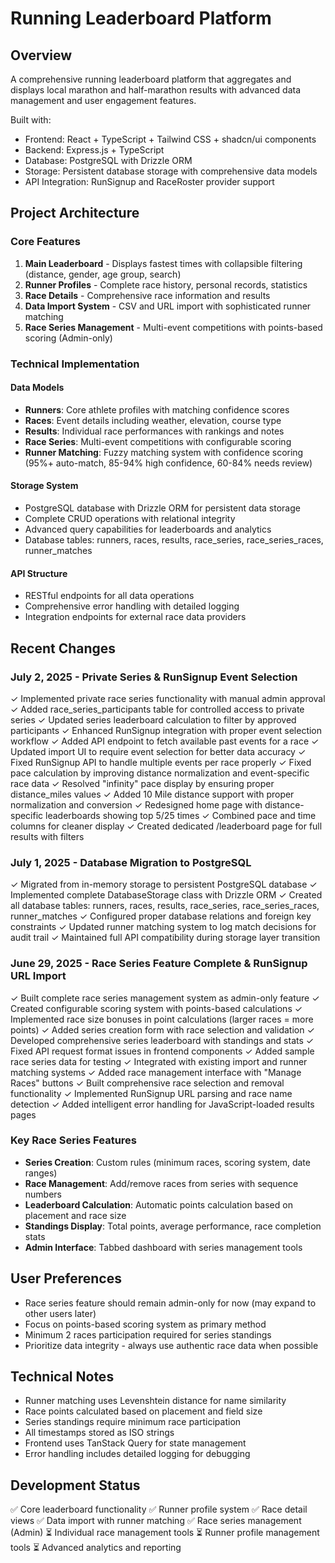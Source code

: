 # Running Leaderboard Platform

## Overview
A comprehensive running leaderboard platform that aggregates and displays local marathon and half-marathon results with advanced data management and user engagement features.

Built with:
- Frontend: React + TypeScript + Tailwind CSS + shadcn/ui components
- Backend: Express.js + TypeScript
- Database: PostgreSQL with Drizzle ORM
- Storage: Persistent database storage with comprehensive data models
- API Integration: RunSignup and RaceRoster provider support

## Project Architecture

### Core Features
1. **Main Leaderboard** - Displays fastest times with collapsible filtering (distance, gender, age group, search)
2. **Runner Profiles** - Complete race history, personal records, statistics
3. **Race Details** - Comprehensive race information and results
4. **Data Import System** - CSV and URL import with sophisticated runner matching
5. **Race Series Management** - Multi-event competitions with points-based scoring (Admin-only)

### Technical Implementation

#### Data Models
- **Runners**: Core athlete profiles with matching confidence scores
- **Races**: Event details including weather, elevation, course type
- **Results**: Individual race performances with rankings and notes
- **Race Series**: Multi-event competitions with configurable scoring
- **Runner Matching**: Fuzzy matching system with confidence scoring (95%+ auto-match, 85-94% high confidence, 60-84% needs review)

#### Storage System
- PostgreSQL database with Drizzle ORM for persistent data storage
- Complete CRUD operations with relational integrity
- Advanced query capabilities for leaderboards and analytics
- Database tables: runners, races, results, race_series, race_series_races, runner_matches

#### API Structure
- RESTful endpoints for all data operations
- Comprehensive error handling with detailed logging
- Integration endpoints for external race data providers

## Recent Changes

### July 2, 2025 - Private Series & RunSignup Event Selection
✓ Implemented private race series functionality with manual admin approval
✓ Added race_series_participants table for controlled access to private series
✓ Updated series leaderboard calculation to filter by approved participants
✓ Enhanced RunSignup integration with proper event selection workflow
✓ Added API endpoint to fetch available past events for a race
✓ Updated import UI to require event selection for better data accuracy
✓ Fixed RunSignup API to handle multiple events per race properly
✓ Fixed pace calculation by improving distance normalization and event-specific race data
✓ Resolved "infinity" pace display by ensuring proper distance_miles values
✓ Added 10 Mile distance support with proper normalization and conversion
✓ Redesigned home page with distance-specific leaderboards showing top 5/25 times
✓ Combined pace and time columns for cleaner display
✓ Created dedicated /leaderboard page for full results with filters

### July 1, 2025 - Database Migration to PostgreSQL
✓ Migrated from in-memory storage to persistent PostgreSQL database
✓ Implemented complete DatabaseStorage class with Drizzle ORM
✓ Created all database tables: runners, races, results, race_series, race_series_races, runner_matches
✓ Configured proper database relations and foreign key constraints
✓ Updated runner matching system to log match decisions for audit trail
✓ Maintained full API compatibility during storage layer transition

### June 29, 2025 - Race Series Feature Complete & RunSignup URL Import
✓ Built complete race series management system as admin-only feature
✓ Created configurable scoring system with points-based calculations
✓ Implemented race size bonuses in point calculations (larger races = more points)
✓ Added series creation form with race selection and validation
✓ Developed comprehensive series leaderboard with standings and stats
✓ Fixed API request format issues in frontend components
✓ Added sample race series data for testing
✓ Integrated with existing import and runner matching systems
✓ Added race management interface with "Manage Races" buttons
✓ Built comprehensive race selection and removal functionality
✓ Implemented RunSignup URL parsing and race name detection
✓ Added intelligent error handling for JavaScript-loaded results pages

### Key Race Series Features
- **Series Creation**: Custom rules (minimum races, scoring system, date ranges)
- **Race Management**: Add/remove races from series with sequence numbers
- **Leaderboard Calculation**: Automatic points calculation based on placement and race size
- **Standings Display**: Total points, average performance, race completion stats
- **Admin Interface**: Tabbed dashboard with series management tools

## User Preferences
- Race series feature should remain admin-only for now (may expand to other users later)
- Focus on points-based scoring system as primary method
- Minimum 2 races participation required for series standings
- Prioritize data integrity - always use authentic race data when possible

## Technical Notes
- Runner matching uses Levenshtein distance for name similarity
- Race points calculated based on placement and field size
- Series standings require minimum race participation
- All timestamps stored as ISO strings
- Frontend uses TanStack Query for state management
- Error handling includes detailed logging for debugging

## Development Status
✅ Core leaderboard functionality
✅ Runner profile system
✅ Race detail views
✅ Data import with runner matching
✅ Race series management (Admin)
⏳ Individual race management tools
⏳ Runner profile management tools
⏳ Advanced analytics and reporting